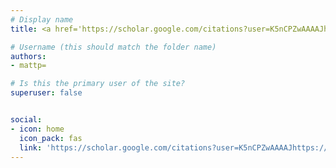 ```yaml
---
# Display name
title: <a href='https://scholar.google.com/citations?user=K5nCPZwAAAAJhttps://gabrielstanovsky.github.io/hl' target='blank'>Matthew E. Peters</a>

# Username (this should match the folder name)
authors:
- mattp=

# Is this the primary user of the site?
superuser: false


social:
- icon: home
  icon_pack: fas
  link: 'https://scholar.google.com/citations?user=K5nCPZwAAAAJhttps://gabrielstanovsky.github.io/hl'
---
```

